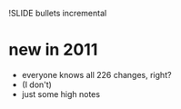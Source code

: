 !SLIDE bullets incremental
# new in 2011 #

* everyone knows all 226 changes, right?
* (I don't)
* just some high notes

